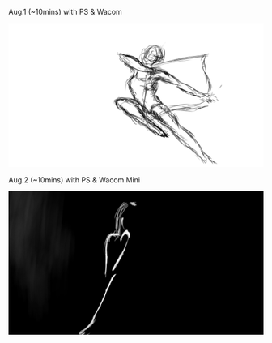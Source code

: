 Aug.1 (~10mins) with PS & Wacom

![Weapon](1.jpg)

Aug.2 (~10mins) with PS & Wacom Mini

![Watch](2.jpg)

